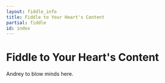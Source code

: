 ```yaml
---
layout: fiddle_info
title: Fiddle to Your Heart's Content
partial: fiddle
id: index
---
```


# Fiddle to Your Heart's Content

Andrey to blow minds here.